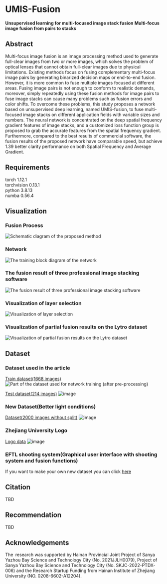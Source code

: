 # UMIS-Fusion
**Unsupervised learning for multi-focused image stack fusion**
**Multi-focus image fusion from pairs to stacks**
## Abstract
Multi-focus image fusion is an image processing method used to generate full-clear images from two or more images, which solves the problem of optical lenses that cannot obtain full-clear images due to physical limitations. Existing methods focus on fusing complementary multi-focus image pairs by generating binarized decision maps or end-to-end fusion. However, it is more common to fuse multiple images focused at different areas. Fusing image pairs is not enough to conform to realistic demands, moreover, simply repeatedly using these fusion methods for image pairs to fuse image stacks can cause many problems such as fusion errors and color shifts. To overcome these problems, this study proposes a network based on unsupervised deep learning, named UMIS-fusion, to fuse multi-focused image stacks on different application fields with variable sizes and numbers. The neural network is concentrated on the deep spatial frequency gradient features of image stacks, and a customized loss function group is proposed to grab the accurate features from the spatial frequency gradient. Furthermore, compared to the best results of commercial software, the fusion results of the proposed network have comparable speed, but achieve 1.39 better clarity performance on both Spatial Frequency and Average Gradient.

## Requirements
torch 1.12.1\
torchvision 0.13.1\
python 3.8.13\
numba 0.56.4
## Visualization
### Fusion Process
![Schematic diagram of the proposed method](https://github.com/Xinzhe99/UMIS-Fusion/assets/113503163/60129bba-e83d-41b3-b72f-9e5aa6e563f5)
### Network
![The training block diagram of the network](https://github.com/Xinzhe99/UMIS-Fusion/assets/113503163/0cba1928-951d-4c90-9677-15313e86e4d0)
### The fusion result of three professional image stacking software
![The fusion result of three professional image stacking software](https://github.com/Xinzhe99/UMIS-Fusion/assets/113503163/966d4ad9-612b-4768-a860-f7096b79b101)
### Visualization of layer selection
![Visualization of layer selection](https://github.com/Xinzhe99/UMIS-Fusion/assets/113503163/6ce3a438-05b4-4aab-8179-5f9cf5afce1f)
### Visualization of partial fusion results on the Lytro dataset
![Visualization of partial fusion results on the Lytro dataset](https://github.com/Xinzhe99/UMIS-Fusion/assets/113503163/52c8d287-36f1-41c7-8ebb-63dedbd29456)

## Dataset
### Dataset used in the article
[Train dataset(1668 images)](https://pan.baidu.com/s/1QOToaNdLFY9kj_8YlqB_jw?pwd=8888)\
![Part of the dataset used for network training (after pre-processing)](https://github.com/Xinzhe99/UMIS-Fusion/assets/113503163/f1648315-5ad4-4af8-b2e9-6bc82e4de4fb)

[Test dataset(214 images)](https://pan.baidu.com/s/1agQvFWlkx-tNA_h_nZDKSA?pwd=8888)
![image](https://github.com/Xinzhe99/UMIS-Fusion/assets/113503163/a45b8085-0704-40f2-b044-062d7dc02d44)

### New Dataset(Better light conditions)
[Dataset(2000 images without split)](https://pan.baidu.com/s/1KdytgF-v43MdzROpdw7Lsw?pwd=8888)
![image](https://github.com/Xinzhe99/UMIS-Fusion/assets/113503163/64e7233e-d292-45de-bc98-669a7a07c0ff)

### Zhejiang University Logo
[Logo data](https://pan.baidu.com/s/1Y0Dj932wiY3yePyfeEUT-A?pwd=8888)
![image](https://github.com/Xinzhe99/UMIS-Fusion/assets/113503163/d8d1122f-e369-4407-8d5f-66547eac059c)

### EFTL shooting system(Graphical user interface with shooting system and fusion functions)
If you want to make your own new dataset you can click [here](https://github.com/Xinzhe99/EFTL-System)

## Citation
TBD
## Recommendation
TBD
## Acknowledgements
The research was supported by Hainan Provincial Joint Project of Sanya Yazhou Bay Science and Technology City (No. 2021JJLH0079), Project of Sanya Yazhou Bay Science and Technology City (No. SKJC-2022-PTDX-006) and the Research Startup Funding from Hainan Institute of Zhejiang University (NO. 0208-6602-A12204). 
